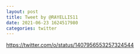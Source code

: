 ```yaml
--- 
layout: post 
title: Tweet by @RAYELLIS11 
date: 2021-06-23 1624517980 
categories: twitter 
--- 
```

https://twitter.com/o/status/1407956553257324544